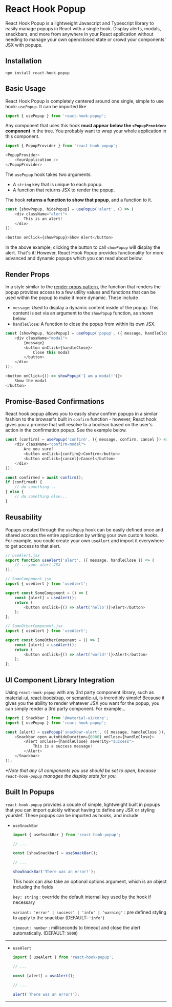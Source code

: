 # React Hook Popup

React Hook Popup is a lightweight Javascript and Typescript library to easily manage popups in React with a single hook. Display alerts, modals, snackbars, and more from anywhere in your React application without needing to manage your own open/closed state or crowd your components' JSX with popups.

## Installation

```
npm install react-hook-popup
```

## Basic Usage
React Hook Popup is completely centered around one single, simple to use hook: `usePopup`. It can be imported like

```javascript
import { usePopup } from 'react-hook-popup';
```

Any component that uses this hook __must appear below the `<PopupProvider>` component__ in the tree. You probably want to wrap your whole application in this component.

```javascript
import { PopupProvider } from 'react-hook-popup';
```
```javascript
<PopupProvider>
    <YourApplication />
</PopupProvider>
```

The `usePopup` hook takes two arguments: 
- A `string` key that is unique to each popup.
- A function that returns JSX to render the popup.

The hook __returns a function to show that popup__, and a function to it.

```javascript
const [showPopup, hidePopup] = usePopup('alert', () => (
    <div className="alert">
        This is an alert!
    </div>
));
```

```javascript
<button onClick={showPopup}>Show Alert</button>
```

In the above example, clicking the button to call `showPopup` will display the alert. That's it! However, React Hook Popup provides functionality for more advanced and dynamic popups which you can read about below.

## Render Props
In a style similar to the [render props pattern](https://reactjs.org/docs/render-props.html), the function that renders the popup provides access to a few utility values and functions that can be used within the popup to make it more dynamic. These include

- `message`: Used to display a dynamic content inside of the popup. This content is set via an argument to the `showPopup` function, as shown below.
- `handleClose`: A function to close the popup from within its own JSX.

```javascript
const [showPopup, hidePopup] = usePopup('popup', ({ message, handleClose }) => (
    <div className="modal">
        {message}
        <button onClick={handleClose}>
            Close this modal
        </button>
    </div>
));
```
```javascript
<button onClick={() => showPopup('I am a modal!')}>
    Show the modal
</button>
```

## Promise-Based Confirmations
React hook popup allows you to easily show confirm popups in a similar fashion to the browser's built in `confirm` function - however, React hook gives you a promise that will resolve to a boolean based on the user's action in the confirmation popup. See the example below.

```javascript
const [confirm] = usePopup('confirm', ({ message, confirm, cancel }) => (
    <div className="confirm-modal">
        Are you sure?
        <button onClick={confirm}>Confirm</button>
        <button onClick={cancel}>Cancel</button>
    </div>
));
```
```javascript
const confirmed = await confirm();
if (confirmed) {
    // do something...
} else {
    // do something else...
}
```

## Reusability
Popups created through the `usePopup` hook can be easily defined once and shared accross the entire application by writing your own custom hooks. For example, you could create your own `useAlert` and import it everywhere to get access to that alert.
```javascript
// useAlert.jsx
export function useAlert('alert', ({ message, handleClose }) => (
    // ...your alert JSX
));
```
```javascript
// SomeComponent.jsx
import { useAlert } from 'useAlert';

export const SomeComponent = () => {
    const [alert] = useAlert();
    return (
        <button onClick={() => alert('hello')}>Alert</button>
    );
};
```
```javascript
// SomeOtherComponent.jsx
import { useAlert } from 'useAlert';

export const SomeOtherComponent = () => {
    const [alert] = useAlert();
    return (
        <button onClick={() => alert('world!')}>Alert</button>
    );
};
```

## UI Component Library Integration
Using `react-hook-popup` with any 3rd party component library, such as [material-ui](), [react-bootstrap](), or [semantic-ui](), is incredibly simple! Because it gives you the ability to render whatever JSX you want for the popup, you can simply render a 3rd party component. For example...
```javascript
import { Snackbar } from '@material-ui/core';
import { usePopup } from 'react-hook-popup';
```
```javascript
const [alert] = usePopup('snackbar-alert', ({ message, handleClose }), () => (
    <Snackbar open autoHideDuration={6000} onClose={handleClose}>
        <Alert onClose={handleClose} severity="success">
            This is a success message!
        </Alert>
    </Snackbar>
));
```
_*Note that any UI components you use should be set to open, because `react-hook-popup` manages the display state for you._

## Built In Popups
`react-hook-popup` provides a couple of simple, lightweight built in popups that you can import quickly without having to define any JSX or styling yourslef. These popups can be imported as hooks, and include

- `useSnackBar`
    ```javascript
    import { useSnackBar } from 'react-hook-popup';

    // ...

    const [showSnackbar] = useSnackBar();

    // ...

    showSnackBar('There was an error!');
    ```
    This hook can also take an optional options argument, which is an object including the fields

    `key: string` : override the default internal key used by the hook if necessary

    `variant: 'error' | success' | 'info' | 'warning'` : pre defined styling to apply to the snackbar (DEFAULT: `'info'`)

    `timeout: number` : milliseconds to timeout and close the alert automatically. (DEFAULT: `5000`)

---

- `useAlert`
    ```javascript
    import { useAlert } from 'react-hook-popup';

    // ...

    const [alert] = useAlert();

    // ...

    alert('There was an error!');
    ```

---
